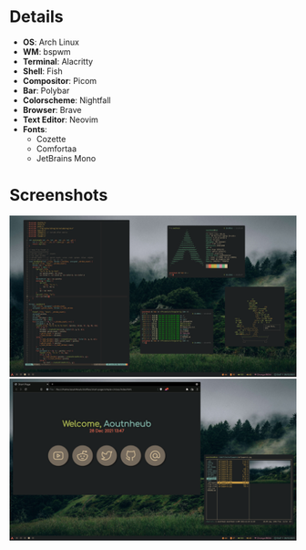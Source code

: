 # Details
- **OS**: Arch Linux
- **WM**: bspwm
- **Terminal**: Alacritty
- **Shell**: Fish
- **Compositor**: Picom
- **Bar**: Polybar
- **Colorscheme**: Nightfall
- **Browser**: Brave
- **Text Editor**: Neovim
- **Fonts**:
  - Cozette
  - Comfortaa
  - JetBrains Mono

# Screenshots
![Screenshots](screenshots/screenshot1.png)
![Screenshots](screenshots/screenshot2.png)
